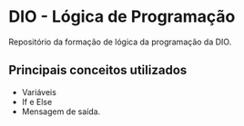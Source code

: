 # DIO - Lógica de Programação
Repositório da formação de lógica da programação da DIO.

## Principais conceitos utilizados
- Variáveis
- If e Else
- Mensagem de saída.